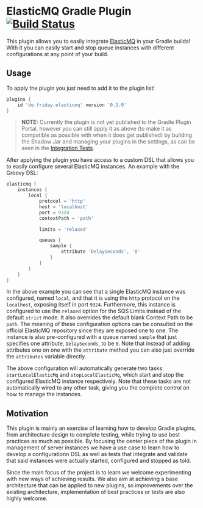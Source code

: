 # ElasticMQ Gradle Plugin [![Build Status](https://travis-ci.org/FRI-DAY/elasticmq-gradle-plugin.svg?branch=master)](https://travis-ci.org/FRI-DAY/elasticmq-gradle-plugin)

This plugin allows you to easily integrate [ElasticMQ] in
your Gradle builds! With it you can easily start and stop
queue instances with different configurations at any
point of your build.

## Usage

To apply the plugin you just need to add it to the plugin
list!

```groovy
plugins {
    id 'de.friday.elasticmq' version '0.1.0'
}
``` 

> **NOTE:** Currently the plugin is not yet published
to the Gradle Plugin Portal, however you can still apply
it as above (to make it as compatible as possible with
when it does get published) by building the Shadow Jar
and managing your plugins in the settings, as can be
seen in the [Integration Tests].

After applying the plugin you have access to a custom
DSL that allows you to easily configure several ElasticMQ
instances. An example with the Groovy DSL:

```groovy
elasticmq {
    instances {
        local {
            protocol = 'http'
            host = 'localhost'
            port = 9324
            contextPath = 'path'

            limits = 'relaxed'

            queues {
                sample {
                    attribute 'DelaySeconds', '0'
                }
            }
        }
    }
}
```

In the above example you can see that a single ElasticMQ
instance was configured, named `local`, and that it is
using the `http` protocol on the `localhost`, exposing
itself in port `9324`. Furthermore, this instance is
configured to use the `relaxed` option for the SQS Limits
instead of the default `strict` mode. It also overrides
the default blank Context Path to be `path`. The meaning
of these configuration options can be consulted on the
official ElasticMQ repository since they are exposed one
to one. The instance is also pre-configured with a queue
named `sample` that just specifies one attribute,
`DelaySeconds`, to be `0`. Note that instead of adding
attributes one on one with the `attribute` method
you can also just override the `attributes` variable
directly.

The above configuration will automatically generate two
tasks: `startLocalElasticMq` and `stopLocalElasticMq`,
which start and stop the configured ElasticMQ instance
respectively. Note that these tasks are not automatically
wired to any other task, giving you the complete control
on how to manage the instances.

## Motivation

This plugin is mainly an exercise of learning how to 
develop Gradle plugins, from architecture design to complete
testing, while trying to use best practices as much as
possible. By focusing the center piece of the plugin in
management of server instances we have a use case to learn
how to develop a configurationn DSL as well as tests that
integrate and validate that said instances were actually
started, configured and stopped as told.

Since the main focus of the project is to learn we welcome
experimenting with new ways of achieving results. We also
aim at achieving a base architecture that can be applied
to new plugins, so improvements over the existing architecture,
implementation of best practices or tests are also highly
welcome.

[ElasticMQ]: https://github.com/adamw/elasticmq
[Integration Tests]: integration-test/settings.gradle.kts
